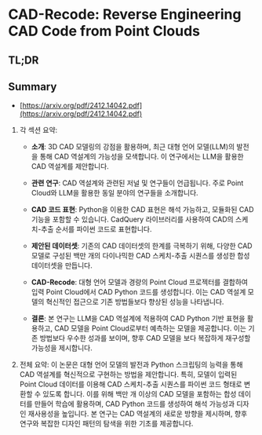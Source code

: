 # CAD-Recode: Reverse Engineering CAD Code from Point Clouds
## TL;DR
## Summary
- [https://arxiv.org/pdf/2412.14042.pdf](https://arxiv.org/pdf/2412.14042.pdf)

1. 각 섹션 요약:
   - **소개**: 3D CAD 모델링의 강점을 활용하며, 최근 대형 언어 모델(LLM)의 발전을 통해 CAD 역설계의 가능성을 모색합니다. 이 연구에서는 LLM을 활용한 CAD 역설계를 제안합니다.
   
   - **관련 연구**: CAD 역설계와 관련된 저널 및 연구들이 언급됩니다. 주로 Point Cloud와 LLM을 활용한 동일 분야의 연구들을 소개합니다.

   - **CAD 코드 표현**: Python을 이용한 CAD 표현은 해석 가능하고, 모듈화된 CAD 기능을 포함할 수 있습니다. CadQuery 라이브러리를 사용하여 CAD의 스케치-추출 순서를 파이썬 코드로 표현합니다.

   - **제안된 데이터셋**: 기존의 CAD 데이터셋의 한계를 극복하기 위해, 다양한 CAD 모델로 구성된 백만 개의 다이나믹한 CAD 스케치-추출 시퀀스를 생성한 합성 데이터셋을 만듭니다.

   - **CAD-Recode**: 대형 언어 모델과 경량의 Point Cloud 프로젝터를 결합하여 입력 Point Cloud에서 CAD Python 코드를 생성합니다. 이는 CAD 역설계 모델의 혁신적인 접근으로 기존 방법들보다 향상된 성능을 나타냅니다.

   - **결론**: 본 연구는 LLM을 CAD 역설계에 적용하여 CAD Python 기반 표현을 활용하고, CAD 모델을 Point Cloud로부터 예측하는 모델을 제공합니다. 이는 기존 방법보다 우수한 성과를 보이며, 향후 CAD 모델을 보다 복잡하게 재구성할 가능성을 제시합니다.

2. 전체 요약:
   이 논문은 대형 언어 모델의 발전과 Python 스크립팅의 능력을 통해 CAD 역설계를 혁신적으로 구현하는 방법을 제안합니다. 특히, 모델이 입력된 Point Cloud 데이터를 이용해 CAD 스케치-추출 시퀀스를 파이썬 코드 형태로 변환할 수 있도록 합니다. 이를 위해 백만 개 이상의 CAD 모델을 포함하는 합성 데이터를 만들어 학습에 활용하며, CAD Python 코드를 생성하여 해석 가능성과 디자인 재사용성을 높입니다. 본 연구는 CAD 역설계의 새로운 방향을 제시하며, 향후 연구와 복잡한 디자인 패턴의 탐색을 위한 기초를 제공합니다.